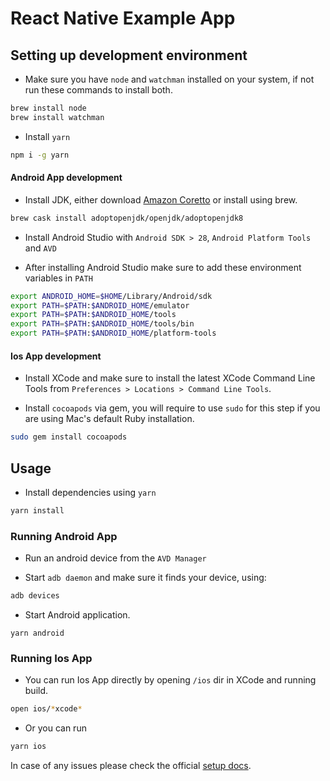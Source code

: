 # React Native Example App


## Setting up development environment

- Make sure you have `node` and `watchman` installed on your system, if not run these commands to install both.

```sh
brew install node
brew install watchman
```

- Install `yarn`

```sh
npm i -g yarn
```

#### Android App development

- Install JDK, either download [Amazon Coretto](https://docs.aws.amazon.com/corretto/latest/corretto-11-ug/downloads-list.html) or install using brew.

```sh
brew cask install adoptopenjdk/openjdk/adoptopenjdk8
```

- Install Android Studio with `Android SDK > 28`, `Android Platform Tools` and `AVD`

- After installing Android Studio make sure to add these environment variables in `PATH`

```sh
export ANDROID_HOME=$HOME/Library/Android/sdk
export PATH=$PATH:$ANDROID_HOME/emulator
export PATH=$PATH:$ANDROID_HOME/tools
export PATH=$PATH:$ANDROID_HOME/tools/bin
export PATH=$PATH:$ANDROID_HOME/platform-tools
```

#### Ios App development

- Install XCode and make sure to install the latest XCode Command Line Tools from `Preferences > Locations > Command Line Tools`.

- Install `cocoapods` via gem, you will require to use `sudo` for this step if you are using Mac's default Ruby installation.

```sh
sudo gem install cocoapods
```

## Usage

- Install dependencies using `yarn`

```sh
yarn install
```

### Running Android App

- Run an android device from the `AVD Manager`

- Start `adb daemon` and make sure it finds your device, using:


```sh
adb devices
```

- Start Android application.

```
yarn android
```

### Running Ios App

- You can run Ios App directly by opening `/ios` dir in XCode and running build.

```sh
open ios/*xcode*
```

- Or you can run 

```sh
yarn ios
```

In case of any issues please check the official [setup docs](https://reactnative.dev/docs/environment-setup).